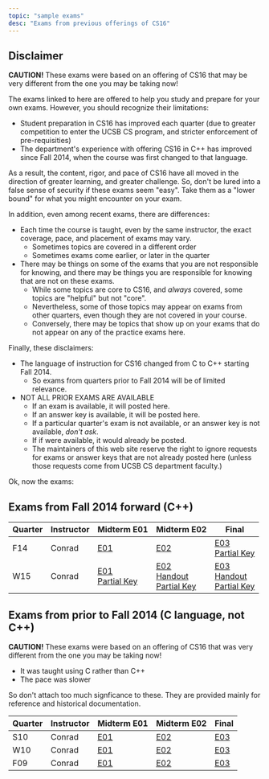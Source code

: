 ```yaml
---
topic: "sample exams"
desc: "Exams from previous offerings of CS16"
---
```


<div id="disclaimer" data-role="collapsible" data-collapsed="false" markdown="1">
<h2>Disclaimer</h2>

<b>CAUTION!</b>   These exams were based on an offering of CS16 that may be very different from the one you may be taking now!

The exams linked to here are offered to help you study and prepare for your own exams.  However, you should recognize their limitations:

* Student preparation in CS16 has improved each quarter (due to greater competition to enter the UCSB CS program, and stricter enforcement of pre-requisities)
* The department's experience with offering CS16 in C++ has improved since Fall 2014, when the course was first changed to that language.

As a result, the content, rigor, and pace of CS16 have all moved in the direction of greater learning, and greater challenge.   So, don't be lured into a false sense of security if these exams seem "easy".    Take them as a "lower bound" for what you might encounter
on your exam.

In addition, even among recent exams, there are differences:

* Each time the course is taught, even by the same instructor, the exact coverage, pace, and placement of exams may vary.
    * Sometimes topics are covered in a different order
    * Sometimes exams come earlier, or later in the quarter
* There may be things on some of the exams that you are not responsible for knowing, 
   and there may be things you are responsible for knowing that are not on these exams. 
    * While some topics are core to CS16, and *always* covered, some topics are "helpful" but not "core".  
    * Nevertheless, some of those topics may appear on exams from other quarters, even though they are not covered in your course.
    * Conversely, there may be topics that show up on your exams that do not appear on any of the practice exams here.

Finally, these disclaimers:

* The language of instruction for CS16 changed from C to C++ starting Fall 2014.   
    * So exams from quarters prior to Fall 2014 will be of limited relevance.
* NOT ALL PRIOR EXAMS ARE AVAILABLE
    * If an exam is available, it will posted here.
    * If an answer key is available, it will be posted here.
    * If a particular quarter's exam is not available, or an answer key is not available, *don't ask*.   
    * If if were available, it would already be posted.
    * The maintainers of this web site reserve the right to ignore requests for exams or answer keys that are not already posted here
      (unless those requests come from UCSB CS department faculty.)

Ok, now the exams:

</div>


<div id="pre_f14" data-role="collapsible" data-collapsed="false" markdown="1">
<h2>Exams from Fall 2014 forward (C++)</h2>

| Quarter | Instructor| Midterm E01 | Midterm E02 | Final |
|---------|-----------|-------------|-------------|-------|
| F14     | Conrad    | [E01](http://www.cs.ucsb.edu/~pconrad/cs16/14F/exams/E01/actualExam/) | [E02](http://www.cs.ucsb.edu/~pconrad/cs16/14F/exams/E02/pdf/E02.sample.pdf) | [E03](http://www.cs.ucsb.edu/~pconrad/cs16/14F/exams/E03/CS16-F14-E03.pdf) <br> [Partial Key](http://www.cs.ucsb.edu/~pconrad/cs16/14F/exams/E03/CS16-F14-E03_Key.pdf)|
| W15     | Conrad    | [E01](http://www.cs.ucsb.edu/~pconrad/cs16/15W/exams/E01/cs16-15W-E01-sample.pdf)<br> [Partial Key](http://www.cs.ucsb.edu/~pconrad/cs16/15W/exams/E01/cs16-15W-E01-partial-key.pdf) | [E02](http://www.cs.ucsb.edu/~pconrad/cs16/15W/exams/E02/CS16_W15_E02.pdf)<br> [Handout](http://www.cs.ucsb.edu/~pconrad/cs16/15W/exams/E02/CS16_W15_E02_Handout.pdf)<br>[Partial Key](http://www.cs.ucsb.edu/~pconrad/cs16/15W/exams/E02/CS16_W15_E02_Key.pdf) | [E03](http://www.cs.ucsb.edu/~pconrad/cs16/15W/exams/E03/CS16_W15_E03.pdf)<br> [Handout](http://www.cs.ucsb.edu/~pconrad/cs16/15W/exams/E03/CS16_W15_E03_Handout.pdf)<br>[Partial Key](http://www.cs.ucsb.edu/~pconrad/cs16/15W/exams/E03/CS16_W15_E03_Key.pdf) |
</div>


<div id="pre_f14" data-role="collapsible" data-collapsed="true" markdown="1">
<h2>Exams from prior to Fall 2014 (C language, not C++)</h2>

<b>CAUTION!</b>   These exams were based on an offering of CS16 that was very different from the one you may be taking now!

* It was taught using C rather than C++
* The pace was slower

So don't attach too much signficance to these.  They are provided mainly for reference and historical documentation.


| Quarter | Instructor| Midterm E01 | Midterm E02 | Final |
|---------|-----------|-------------|-------------|-------|
| S10     | Conrad    | [E01](http://www.cs.ucsb.edu/~pconrad/cs16/10S/exams/E01/) | [E02](http://www.cs.ucsb.edu/~pconrad/cs16/10S/exams/E02/) | [E03](http://www.cs.ucsb.edu/~pconrad/cs16/10S/exams/E03/) |
| W10     | Conrad    | [E01](http://www.cs.ucsb.edu/~pconrad/cs16/10W/exams/E01/) | [E02](http://www.cs.ucsb.edu/~pconrad/cs16/10W/exams/E02/) | [E03](http://www.cs.ucsb.edu/~pconrad/cs16/10W/exams/E03/) |
| F09     | Conrad    | [E01](http://www.cs.ucsb.edu/~pconrad/cs16/09F/exams/E01/) | [E02](http://www.cs.ucsb.edu/~pconrad/cs16/09F/exams/E02/) | [E03](http://www.cs.ucsb.edu/~pconrad/cs16/09F/exams/E03/) |

</div>

